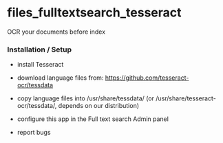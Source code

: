 # files_fulltextsearch_tesseract
OCR your documents before index

### Installation / Setup

- install Tesseract

- download language files from: https://github.com/tesseract-ocr/tessdata

- copy language files into /usr/share/tessdata/ (or /usr/share/tesseract-ocr/tessdata/, depends on our distribution)


- configure this app in the Full text search Admin panel

- report bugs
